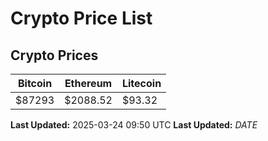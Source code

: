 # Crypto Price List

## Crypto Prices
| Bitcoin | Ethereum | Litecoin |
| ------- | -------- | -------- |
| $87293 | $2088.52 | $93.32 |
**Last Updated:** 2025-03-24 09:50 UTC
**Last Updated:** $DATE$

